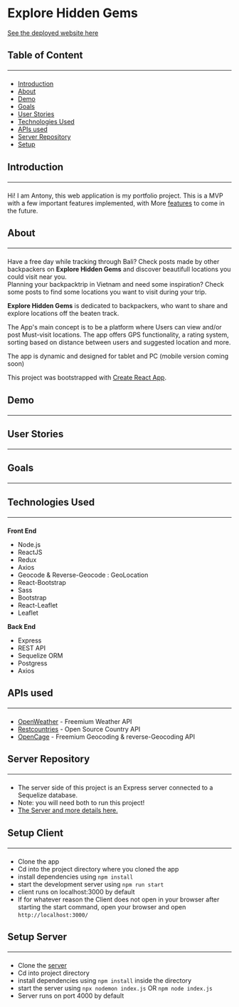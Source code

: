 # **Explore Hidden Gems**

[See the deployed website here](www.google.com)

## **Table of Content**<hr>

- [Introduction](##introduction)
- [About](##About)
- [Demo](##Demo)
- [Goals](##Goals)
- [User Stories](##User Stories)
- [Technologies Used](##Technologies Used)
- [APIs used](##APIs used)
- [Server Repository](##Sever Repository)
- [Setup](##Setup)

## Introduction<hr>

Hi! I am Antony, this web application is my portfolio project. This is a MVP with a few important features implemented, with More [features](https://github.com/users/SmitnAntonyDv/projects/1) to come in the future.

## About<hr>

Have a free day while tracking through Bali? Check posts made by other backpackers on **Explore Hidden Gems** and discover beautifull locations you could visit near you.<br>
Planning your backpacktrip in Vietnam and need some inspiration? Check some posts to find some locations you want to visit during your trip.
<br>

**Explore Hidden Gems** is dedicated to backpackers, who want to share and explore locations off the beaten track.<br>

The App's main concept is to be a platform where Users can view and/or post Must-visit locations. The app offers GPS functionality, a rating system, sorting based on distance between users and suggested location and more.

The app is dynamic and designed for tablet and PC (mobile version coming soon)

This project was bootstrapped with [Create React App](https://github.com/facebook/create-react-app).

## Demo <hr>

## User Stories <hr>

## Goals <hr>

## Technologies Used <hr>

**Front End**

- Node.js
- ReactJS
- Redux
- Axios
- Geocode & Reverse-Geocode : GeoLocation
- React-Bootstrap
- Sass
- Bootstrap
- React-Leaflet
- Leaflet

**Back End**

- Express
- REST API
- Sequelize ORM
- Postgress
- Axios

## APIs used <hr>

- [OpenWeather](https://openweathermap.org/api) - Freemium Weather API
- [Restcountries](https://restcountries.eu/) - Open Source Country API
- [OpenCage](https://opencagedata.com/api) - Freemium Geocoding & reverse-Geocoding API

## Server Repository <hr>

- The server side of this project is an Express server connected to a Sequelize database.
- Note: you will need both to run this project!
- [The Server and more details here.](https://github.com/SmitnAntonyDv/Portfolio-project-Hidden_Gems-BackEnd)

## Setup Client <hr>

- Clone the app
- Cd into the project directory where you cloned the app
- install dependencies using `npm install`
- start the development server using `npm run start`
- client runs on localhost:3000 by default
- If for whatever reason the Client does not open in your browser after starting the start command, open your browser and open `http://localhost:3000/`

## Setup Server <hr>

- Clone the [server](https://github.com/SmitnAntonyDv/Portfolio-project-Hidden_Gems-BackEnd)
- Cd into project directory
- install dependencies using `npm install` inside the directory
- start the server using `npx nodemon index.js` OR `npm node index.js`
- Server runs on port 4000 by default

